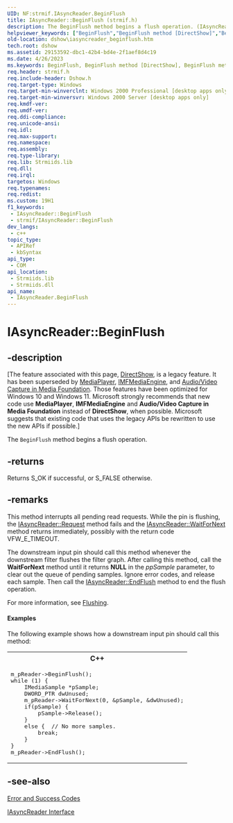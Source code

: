 ```yaml
---
UID: NF:strmif.IAsyncReader.BeginFlush
title: IAsyncReader::BeginFlush (strmif.h)
description: The BeginFlush method begins a flush operation. (IAsyncReader.BeginFlush)
helpviewer_keywords: ["BeginFlush","BeginFlush method [DirectShow]","BeginFlush method [DirectShow]","IAsyncReader interface","IAsyncReader interface [DirectShow]","BeginFlush method","IAsyncReader.BeginFlush","IAsyncReader::BeginFlush","IAsyncReaderBeginFlush","dshow.iasyncreader_beginflush","strmif/IAsyncReader::BeginFlush"]
old-location: dshow\iasyncreader_beginflush.htm
tech.root: dshow
ms.assetid: 29153592-dbc1-42b4-bd4e-2f1aef8d4c19
ms.date: 4/26/2023
ms.keywords: BeginFlush, BeginFlush method [DirectShow], BeginFlush method [DirectShow],IAsyncReader interface, IAsyncReader interface [DirectShow],BeginFlush method, IAsyncReader.BeginFlush, IAsyncReader::BeginFlush, IAsyncReaderBeginFlush, dshow.iasyncreader_beginflush, strmif/IAsyncReader::BeginFlush
req.header: strmif.h
req.include-header: Dshow.h
req.target-type: Windows
req.target-min-winverclnt: Windows 2000 Professional [desktop apps only]
req.target-min-winversvr: Windows 2000 Server [desktop apps only]
req.kmdf-ver: 
req.umdf-ver: 
req.ddi-compliance: 
req.unicode-ansi: 
req.idl: 
req.max-support: 
req.namespace: 
req.assembly: 
req.type-library: 
req.lib: Strmiids.lib
req.dll: 
req.irql: 
targetos: Windows
req.typenames: 
req.redist: 
ms.custom: 19H1
f1_keywords:
 - IAsyncReader::BeginFlush
 - strmif/IAsyncReader::BeginFlush
dev_langs:
 - c++
topic_type:
 - APIRef
 - kbSyntax
api_type:
 - COM
api_location:
 - Strmiids.lib
 - Strmiids.dll
api_name:
 - IAsyncReader.BeginFlush
---
```


# IAsyncReader::BeginFlush


## -description

\[The feature associated with this page, [DirectShow](/windows/win32/directshow/directshow), is a legacy feature. It has been superseded by [MediaPlayer](/uwp/api/Windows.Media.Playback.MediaPlayer), [IMFMediaEngine](/windows/win32/api/mfmediaengine/nn-mfmediaengine-imfmediaengine), and [Audio/Video Capture in Media Foundation](windows/win32/medfound/audio-video-capture-in-media-foundation). Those features have been optimized for Windows 10 and Windows 11. Microsoft strongly recommends that new code use **MediaPlayer**, **IMFMediaEngine** and **Audio/Video Capture in Media Foundation** instead of **DirectShow**, when possible. Microsoft suggests that existing code that uses the legacy APIs be rewritten to use the new APIs if possible.\]

The <code>BeginFlush</code> method begins a flush operation.



## -returns

Returns S_OK if successful, or S_FALSE otherwise.

## -remarks

This method interrupts all pending read requests. While the pin is flushing, the <a href="/windows/desktop/api/strmif/nf-strmif-iasyncreader-request">IAsyncReader::Request</a> method fails and the <a href="/windows/desktop/api/strmif/nf-strmif-iasyncreader-waitfornext">IAsyncReader::WaitForNext</a> method returns immediately, possibly with the return code VFW_E_TIMEOUT.

The downstream input pin should call this method whenever the downstream filter flushes the filter graph. After calling this method, call the <b>WaitForNext</b> method until it returns <b>NULL</b> in the <i>ppSample</i> parameter, to clear out the queue of pending samples. Ignore error codes, and release each sample. Then call the <a href="/windows/desktop/api/strmif/nf-strmif-iasyncreader-endflush">IAsyncReader::EndFlush</a> method to end the flush operation.

For more information, see <a href="/windows/desktop/DirectShow/flushing">Flushing</a>.


#### Examples

The following example shows how a downstream input pin should call this method:

<div class="code"><span><table>
<tr>
<th>C++</th>
</tr>
<tr>
<td>
<pre>
m_pReader-&gt;BeginFlush(); 
while (1) {
    IMediaSample *pSample;
    DWORD_PTR dwUnused;
    m_pReader-&gt;WaitForNext(0, &amp;pSample, &amp;dwUnused);
    if(pSample) { 
        pSample-&gt;Release();  
    } 
    else {  // No more samples.
        break;
    }
}
m_pReader-&gt;EndFlush();
</pre>
</td>
</tr>
</table></span></div>

## -see-also

<a href="/windows/desktop/DirectShow/error-and-success-codes">Error and Success Codes</a>



<a href="/windows/desktop/api/strmif/nn-strmif-iasyncreader">IAsyncReader Interface</a>
